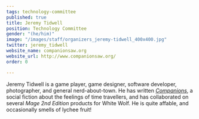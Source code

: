 ```yaml
---
tags: technology-committee
published: true
title: Jeremy Tidwell
position: Technology Committee
gender: "(he/him)"
image: "/images/staff/organizers_jeremy-tidwell_400x400.jpg"
twitter: jeremy_tidwell
website_name: companionsaw.org
website_url: http://www.companionsaw.org/
order: 0

---
```

Jeremy Tidwell is a game player, game designer, software developer, photographer, and general nerd-about-town. He has written [_Companions_](http://www.companionsaw.org/), a social fiction about the feelings of time travellers, and has collaborated on several _Mage 2nd Edition_ products for White Wolf. He is quite affable, and occasionally smells of lychee fruit!